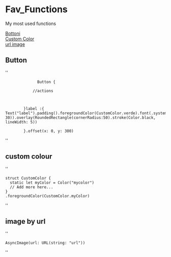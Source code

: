 # Fav_Functions
My most used functions 

[Bottoni](##-Button)  
[Custom Color](##-custom-colour)  
[url image](##-image-by-url)  

## Button

''
                  
                  Button {
                
                //actions
                     
                 
                 
            }label :{
    Text("label").padding().foregroundColor(CustomColor.verde).font(.system(size: 30)).overlay(RoundedRectangle(cornerRadius:50).stroke(Color.black,   lineWidth: 5))  
                
            }.offset(x: 0, y: 300)


''

## custom colour

''

    struct CustomColor {
      static let myColor = Color("mycolor")
      // Add more here...
    }
    .foregroundColor(CustomColor.myColor)
    
''

## image by url

''

    AsyncImage(url: URL(string: "url"))

''


